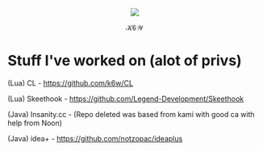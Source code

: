 <p align="center">
  <img src="https://i.imgur.com/KFSUYFn.gif" />
  
<p align="center">
  𝒦𝟨𝒲
</p>

# Stuff I've worked on (alot of privs)

(Lua) CL - https://github.com/k6w/CL

(Lua) Skeethook - https://github.com/Legend-Development/Skeethook

(Java) Insanity.cc - (Repo deleted was based from kami with good ca with help from Noon)

(Java) idea+ - https://github.com/notzopac/ideaplus
